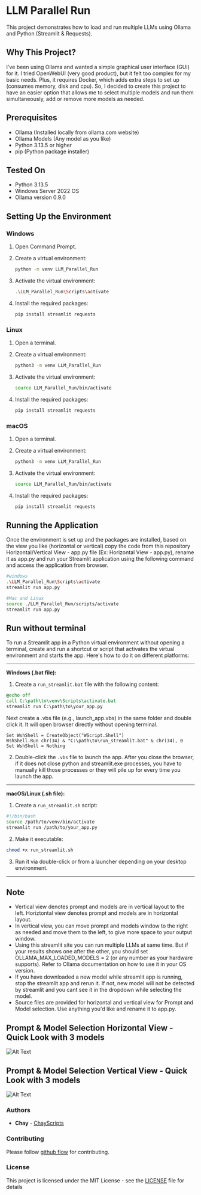 # LLM Parallel Run

This project demonstrates how to load and run multiple LLMs using Ollama and Python (Streamlit & Requests).

## Why This Project?

I've been using Ollama and wanted a simple graphical user interface (GUI) for it. I tried OpenWebUI (very good product), but it felt too complex for my basic needs. Plus, it requires Docker, which adds extra steps to set up (consumes memory, disk and cpu). So, I decided to create this project to have an easier option that allows me to select multiple models and run them simultaneously, add or remove more models as needed.

## Prerequisites

- Ollama (Installed locally from ollama.com website)
- Ollama Models (Any model as you like)
- Python 3.13.5 or higher
- pip (Python package installer)

## Tested On

- Python 3.13.5
- Windows Server 2022 OS
- Ollama version 0.9.0

## Setting Up the Environment

### Windows

1. Open Command Prompt.
2. Create a virtual environment:

   ```bash
   python -m venv LLM_Parallel_Run
   ```

3. Activate the virtual environment:

   ```bash
   .\LLM_Parallel_Run\Scripts\activate
   ```

4. Install the required packages:

   ```bash
   pip install streamlit requests
   ```

### Linux

1. Open a terminal.
2. Create a virtual environment:

   ```bash
   python3 -m venv LLM_Parallel_Run
   ```

3. Activate the virtual environment:

   ```bash
   source LLM_Parallel_Run/bin/activate
   ```

4. Install the required packages:

   ```bash
   pip install streamlit requests
   ```

### macOS

1. Open a terminal.
2. Create a virtual environment:

   ```bash
   python3 -m venv LLM_Parallel_Run
   ```

3. Activate the virtual environment:

   ```bash
   source LLM_Parallel_Run/bin/activate
   ```

4. Install the required packages:

   ```bash
   pip install streamlit requests
   ```

## Running the Application

Once the environment is set up and the packages are installed, based on the view you like (horizontal or vertical) copy the code from this repository Horizontal/Vertical View - app.py file (Ex: Horizontal View - app.py), rename it as app.py and run your Streamlit application using the following command and access the application from browser.

```bash
#windows
.\LLM_Parallel_Run\Scripts\activate
streamlit run app.py

#Mac and Linux
source ./LLM_Parallel_Run/scripts/activate
streamlit run app.py
```

## Run without terminal
To run a Streamlit app in a Python virtual environment without opening a terminal, create and run a shortcut or script that activates the virtual environment and starts the app. Here's how to do it on different platforms:

---

**Windows (.bat file):**

1. Create a `run_streamlit.bat` file with the following content:

```bat
@echo off
call C:\path\to\venv\Scripts\activate.bat
streamlit run C:\path\to\your_app.py
```
Next create a .vbs file (e.g., launch_app.vbs) in the same folder and double click it. It will open browser directly without opening terminal. 

```vbscript
Set WshShell = CreateObject("WScript.Shell")
WshShell.Run chr(34) & "C:\path\to\run_streamlit.bat" & chr(34), 0
Set WshShell = Nothing
```

2. Double-click the `.vbs` file to launch the app. After you close the browser, if it does not close python and streamlit.exe processes, you have to manually kill those processes or they will pile up for every time you launch the app.

---

**macOS/Linux (.sh file):**

1. Create a `run_streamlit.sh` script:

```bash
#!/bin/bash
source /path/to/venv/bin/activate
streamlit run /path/to/your_app.py
```

2. Make it executable:

```bash
chmod +x run_streamlit.sh
```

3. Run it via double-click or from a launcher depending on your desktop environment.

---

## Note
- Vertical view denotes prompt and models are in vertical layout to the left. Horiztontal view denotes prompt and models are in horizontal layout.
- In vertical view, you can move prompt and models window to the right as needed and move them to the left, to give more space to your output window.
- Using this streamlit site you can run multiple LLMs at same time. But if your results shows one after the other, you should set OLLAMA_MAX_LOADED_MODELS = 2 (or any number as your hardware supports). Refer to Ollama documentation on how to use it in your OS version.
- If you have downloaded a new model while streamlit app is running, stop the streamlit app and rerun it. If not, new model will not be detected by streamlit and you cant see it in the dropdown while selecting the model.
- Source files are provided for horizontal and vertical view for Prompt and Model selection. Use anything you'd like and rename it to app.py.

## Prompt & Model Selection Horizontal View - Quick Look with 3 models

![Alt Text](https://github.com/ChayScripts/Run-LLMs-in-Parallel/blob/main/Horizontal%20View.png)

## Prompt & Model Selection Vertical View - Quick Look with 3 models

![Alt Text](https://github.com/ChayScripts/Run-LLMs-in-Parallel/blob/main/Vertical%20View.png)

### Authors

* **Chay** - [ChayScripts](https://github.com/ChayScripts)

### Contributing

Please follow [github flow](https://guides.github.com/introduction/flow/index.html) for contributing.

### License

This project is licensed under the MIT License - see the [LICENSE](LICENSE) file for details
